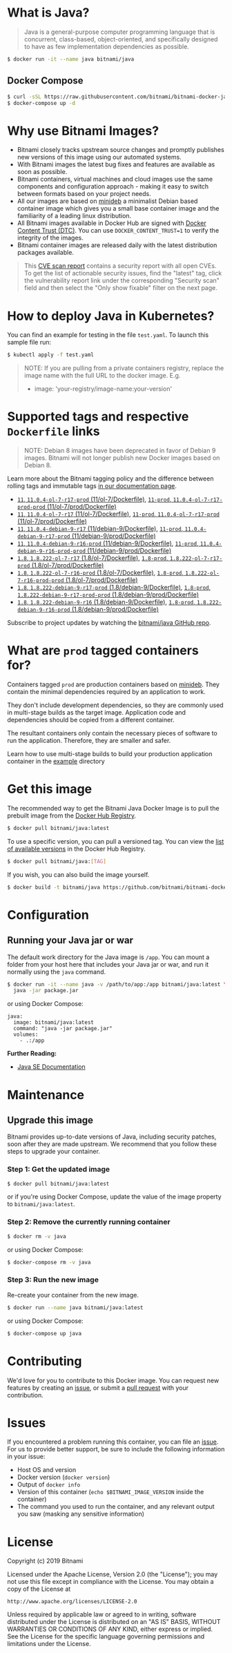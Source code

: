 # What is Java?

> Java is a general-purpose computer programming language that is concurrent, class-based, object-oriented, and specifically designed to have as few implementation dependencies as possible.

```bash
$ docker run -it --name java bitnami/java
```

## Docker Compose

```bash
$ curl -sSL https://raw.githubusercontent.com/bitnami/bitnami-docker-java/master/docker-compose.yml > docker-compose.yml
$ docker-compose up -d
```

# Why use Bitnami Images?

* Bitnami closely tracks upstream source changes and promptly publishes new versions of this image using our automated systems.
* With Bitnami images the latest bug fixes and features are available as soon as possible.
* Bitnami containers, virtual machines and cloud images use the same components and configuration approach - making it easy to switch between formats based on your project needs.
* All our images are based on [minideb](https://github.com/bitnami/minideb) a minimalist Debian based container image which gives you a small base container image and the familiarity of a leading linux distribution.
* All Bitnami images available in Docker Hub are signed with [Docker Content Trust (DTC)](https://docs.docker.com/engine/security/trust/content_trust/). You can use `DOCKER_CONTENT_TRUST=1` to verify the integrity of the images.
* Bitnami container images are released daily with the latest distribution packages available.


> This [CVE scan report](https://quay.io/repository/bitnami/java?tab=tags) contains a security report with all open CVEs. To get the list of actionable security issues, find the "latest" tag, click the vulnerability report link under the corresponding "Security scan" field and then select the "Only show fixable" filter on the next page.

# How to deploy Java in Kubernetes?

You can find an example for testing in the file `test.yaml`. To launch this sample file run:

```bash
$ kubectl apply -f test.yaml
```

> NOTE: If you are pulling from a private containers registry, replace the image name with the full URL to the docker image. E.g.
>
> - image: 'your-registry/image-name:your-version'

# Supported tags and respective `Dockerfile` links

> NOTE: Debian 8 images have been deprecated in favor of Debian 9 images. Bitnami will not longer publish new Docker images based on Debian 8.

Learn more about the Bitnami tagging policy and the difference between rolling tags and immutable tags [in our documentation page](https://docs.bitnami.com/containers/how-to/understand-rolling-tags-containers/).


- [`11`, `11.0.4-ol-7-r17-prod` (11/ol-7/Dockerfile)](https://github.com/bitnami/bitnami-docker-java/blob/11.0.4-ol-7-r17-prod/11/ol-7/Dockerfile), [`11-prod`, `11.0.4-ol-7-r17-prod-prod` (11/ol-7/prod/Dockerfile)](https://github.com/bitnami/bitnami-docker-java/blob/11.0.4-ol-7-r17-prod/11/ol-7/prod/Dockerfile)
- [`11`, `11.0.4-ol-7-r17` (11/ol-7/Dockerfile)](https://github.com/bitnami/bitnami-docker-java/blob/11.0.4-ol-7-r17/11/ol-7/Dockerfile), [`11-prod`, `11.0.4-ol-7-r17-prod` (11/ol-7/prod/Dockerfile)](https://github.com/bitnami/bitnami-docker-java/blob/11.0.4-ol-7-r17/11/ol-7/prod/Dockerfile)
- [`11`, `11.0.4-debian-9-r17` (11/debian-9/Dockerfile)](https://github.com/bitnami/bitnami-docker-java/blob/11.0.4-debian-9-r17/11/debian-9/Dockerfile), [`11-prod`, `11.0.4-debian-9-r17-prod` (11/debian-9/prod/Dockerfile)](https://github.com/bitnami/bitnami-docker-java/blob/11.0.4-debian-9-r17/11/debian-9/prod/Dockerfile)
- [`11`, `11.0.4-debian-9-r16-prod` (11/debian-9/Dockerfile)](https://github.com/bitnami/bitnami-docker-java/blob/11.0.4-debian-9-r16-prod/11/debian-9/Dockerfile), [`11-prod`, `11.0.4-debian-9-r16-prod-prod` (11/debian-9/prod/Dockerfile)](https://github.com/bitnami/bitnami-docker-java/blob/11.0.4-debian-9-r16-prod/11/debian-9/prod/Dockerfile)
- [`1.8`, `1.8.222-ol-7-r17` (1.8/ol-7/Dockerfile)](https://github.com/bitnami/bitnami-docker-java/blob/1.8.222-ol-7-r17/1.8/ol-7/Dockerfile), [`1.8-prod`, `1.8.222-ol-7-r17-prod` (1.8/ol-7/prod/Dockerfile)](https://github.com/bitnami/bitnami-docker-java/blob/1.8.222-ol-7-r17/1.8/ol-7/prod/Dockerfile)
- [`1.8`, `1.8.222-ol-7-r16-prod` (1.8/ol-7/Dockerfile)](https://github.com/bitnami/bitnami-docker-java/blob/1.8.222-ol-7-r16-prod/1.8/ol-7/Dockerfile), [`1.8-prod`, `1.8.222-ol-7-r16-prod-prod` (1.8/ol-7/prod/Dockerfile)](https://github.com/bitnami/bitnami-docker-java/blob/1.8.222-ol-7-r16-prod/1.8/ol-7/prod/Dockerfile)
- [`1.8`, `1.8.222-debian-9-r17-prod` (1.8/debian-9/Dockerfile)](https://github.com/bitnami/bitnami-docker-java/blob/1.8.222-debian-9-r17-prod/1.8/debian-9/Dockerfile), [`1.8-prod`, `1.8.222-debian-9-r17-prod-prod` (1.8/debian-9/prod/Dockerfile)](https://github.com/bitnami/bitnami-docker-java/blob/1.8.222-debian-9-r17-prod/1.8/debian-9/prod/Dockerfile)
- [`1.8`, `1.8.222-debian-9-r16` (1.8/debian-9/Dockerfile)](https://github.com/bitnami/bitnami-docker-java/blob/1.8.222-debian-9-r16/1.8/debian-9/Dockerfile), [`1.8-prod`, `1.8.222-debian-9-r16-prod` (1.8/debian-9/prod/Dockerfile)](https://github.com/bitnami/bitnami-docker-java/blob/1.8.222-debian-9-r16/1.8/debian-9/prod/Dockerfile)

Subscribe to project updates by watching the [bitnami/java GitHub repo](https://github.com/bitnami/bitnami-docker-java).

# What are `prod` tagged containers for?

Containers tagged `prod` are production containers based on [minideb](https://github.com/bitnami/minideb). They contain the minimal dependencies required by an application to work.

They don't include development dependencies, so they are commonly used in multi-stage builds as the target image. Application code and dependencies should be copied from a different container.

The resultant containers only contain the necessary pieces of software to run the application. Therefore, they are smaller and safer.

Learn how to use multi-stage builds to build your production application container in the [example](/example) directory

# Get this image

The recommended way to get the Bitnami Java Docker Image is to pull the prebuilt image from the [Docker Hub Registry](https://hub.docker.com/r/bitnami/java).

```bash
$ docker pull bitnami/java:latest
```

To use a specific version, you can pull a versioned tag. You can view the [list of available versions](https://hub.docker.com/r/bitnami/java/tags/) in the Docker Hub Registry.

```bash
$ docker pull bitnami/java:[TAG]
```

If you wish, you can also build the image yourself.

```bash
$ docker build -t bitnami/java https://github.com/bitnami/bitnami-docker-java.git
```

# Configuration

## Running your Java jar or war

The default work directory for the Java image is `/app`. You can mount a folder from your host here that includes your Java jar or war, and run it normally using the `java` command.

```bash
$ docker run -it --name java -v /path/to/app:/app bitnami/java:latest \
  java -jar package.jar
```

or using Docker Compose:

```
java:
  image: bitnami/java:latest
  command: "java -jar package.jar"
  volumes:
    - .:/app
```

**Further Reading:**

  - [Java SE Documentation](https://docs.oracle.com/javase/8/docs/api/)

# Maintenance

## Upgrade this image

Bitnami provides up-to-date versions of Java, including security patches, soon after they are made upstream. We recommend that you follow these steps to upgrade your container.

### Step 1: Get the updated image

```bash
$ docker pull bitnami/java:latest
```

or if you're using Docker Compose, update the value of the image property to `bitnami/java:latest`.

### Step 2: Remove the currently running container

```bash
$ docker rm -v java
```

or using Docker Compose:

```bash
$ docker-compose rm -v java
```

### Step 3: Run the new image

Re-create your container from the new image.

```bash
$ docker run --name java bitnami/java:latest
```

or using Docker Compose:

```bash
$ docker-compose up java
```

# Contributing

We'd love for you to contribute to this Docker image. You can request new features by creating an [issue](https://github.com/bitnami/bitnami-docker-java/issues), or submit a [pull request](https://github.com/bitnami/bitnami-docker-java/pulls) with your contribution.

# Issues

If you encountered a problem running this container, you can file an [issue](https://github.com/bitnami/bitnami-docker-java/issues). For us to provide better support, be sure to include the following information in your issue:

- Host OS and version
- Docker version (`docker version`)
- Output of `docker info`
- Version of this container (`echo $BITNAMI_IMAGE_VERSION` inside the container)
- The command you used to run the container, and any relevant output you saw (masking any sensitive
information)

# License

Copyright (c) 2019 Bitnami

Licensed under the Apache License, Version 2.0 (the "License");
you may not use this file except in compliance with the License.
You may obtain a copy of the License at

    http://www.apache.org/licenses/LICENSE-2.0

Unless required by applicable law or agreed to in writing, software
distributed under the License is distributed on an "AS IS" BASIS,
WITHOUT WARRANTIES OR CONDITIONS OF ANY KIND, either express or implied.
See the License for the specific language governing permissions and
limitations under the License.
